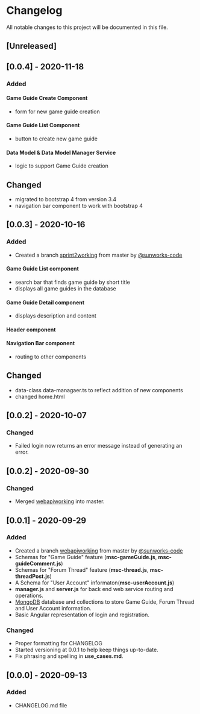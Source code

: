 # Changelog
All notable changes to this project will be documented in this file.

## [Unreleased]

## [0.0.4] - 2020-11-18

### **Added**
#### Game Guide Create Component
- form for new game guide creation

####  Game Guide List Component
- button to create new game guide

#### Data Model & Data Model Manager Service
- logic to support Game Guide creation

## **Changed**
- migrated to bootstrap 4 from version 3.4
- navigation bar component to work with bootstrap 4


## [0.0.3] - 2020-10-16

### **Added**
- Created a branch [sprint2working](https://github.com/SenecaCollegeBTSProjects/Group_20/tree/sprint2working) from master by [@sunworks-code](https://github.com/sunworks-code)
#### Game Guide List component 
- search bar that finds game guide by short title
- displays all game guides in the database

#### Game Guide Detail component
- displays description and content 
#### Header component
#### Navigation Bar component
- routing to other components

## **Changed**
- data-class data-managaer.ts to reflect addition of new components
- changed home.html


## [0.0.2] - 2020-10-07

### **Changed**
- Failed login now returns an error message instead of generating an error. 

## [0.0.2] - 2020-09-30

### **Changed**
- Merged [webapiworking](https://github.com/SenecaCollegeBTSProjects/Group_20/tree/webapiworking/BTS530-web-api) into master.


## [0.0.1] - 2020-09-29

### **Added**
- Created a branch [webapiworking](https://github.com/SenecaCollegeBTSProjects/Group_20/tree/webapiworking/BTS530-web-api) from master by [@sunworks-code](https://github.com/sunworks-code) 
- Schemas for "Game Guide" feature (**msc-gameGuide.js**, **msc-guideComment.js**)
- Schemas for "Forum Thread" feature (**msc-thread.js**, **msc-threadPost.js**)
- A Schema for "User Account" informaton(**msc-userAccount.js**)
- **manager.js** and **server.js** for back end web service routing and operations.
- [MongoDB](https://cloud.mongodb.com/v2/5f6fa997b20a192654de510b#metrics/replicaSet/5f6fab7880c06236a17b03bd/explorer/GameWebsite/forumThreads/find) database and collections to store Game Guide, Forum Thread and User Account information.
- Basic Angular representation of login and registration.


### **Changed**
- Proper formatting for CHANGELOG
- Started versioning at 0.0.1 to help keep things up-to-date.
- Fix phrasing and spelling in **use_cases.md**.

## [0.0.0] - 2020-09-13

### **Added**
- CHANGELOG.md file 



